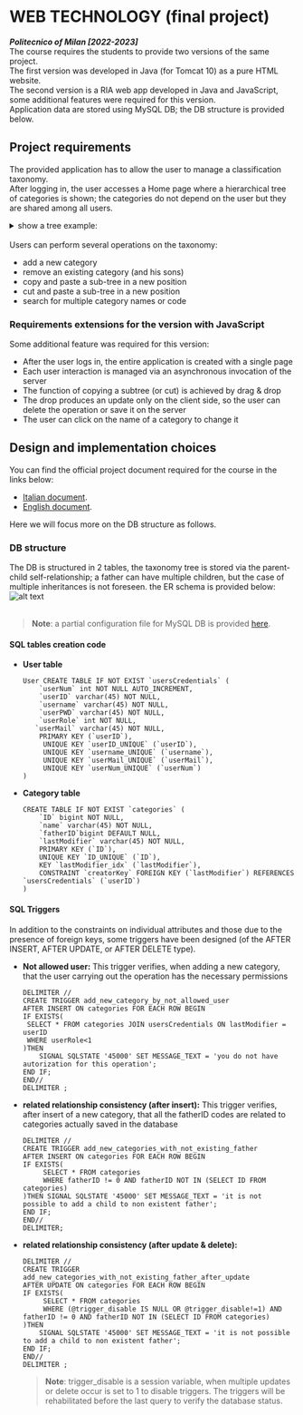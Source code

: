 # WEB TECHNOLOGY (final project) 
***Politecnico of Milan [2022-2023]***
<br>
The course requires the students to provide two versions of the same project. <br>
The first version was developed in Java (for Tomcat 10) as a pure HTML website. <br>
The second version is a RIA web app developed in Java and JavaScript, some additional features were required for this version.<br>
Application data are stored using MySQL DB; the DB structure is provided below.

## Project requirements
The provided application has to allow the user to manage a classification taxonomy. <br> 
After logging in, the user accesses a Home page where a hierarchical tree of categories is shown; the categories do not depend on the user but they are shared among all users. <br>
<details>
<summary>show a tree example:</summary>

  * 9 Materiali solidi
  * 91 Materiali inerti
  * 911 Inerti da edilizia
  * 9111 Amianto
  * 91111 Amianto in lastre
  * 91112 Amianto in frammenti
  * 9112 Materiali cementizi
  * 912 Inerti ceramici
  * 9121 Piastrelle
  * 9122 Sanitari

</details><br>
Users can perform several operations on the taxonomy:

  * add a new category
  * remove an existing category (and his sons)
  * copy and paste a sub-tree in a new position
  * cut and paste a sub-tree in a new position
  * search for multiple category names or code

### Requirements extensions for the version with JavaScript
Some additional feature was required for this version:
 * After the user logs in, the entire application is created with a single page
 * Each user interaction is managed via an asynchronous invocation of the server
 * The function of copying a subtree (or cut) is achieved by drag & drop
 * The drop produces an update only on the client side, so the user can delete the operation or save it on the server
 * The user can click on the name of a category to change it

## Design and implementation choices
You can find the official project document required for the course in the links below:
 * [Italian document](https://github.com/MatteoBriscini/WEB-TECHNOLOGY-final-project-/blob/master/deliveries/TIWDocumentazione-ita.pdf). 
 * [English document](https://github.com/MatteoBriscini/WEB-TECHNOLOGY-final-project-/blob/master/deliveries/tiwDocumentazione-eng.pdf).
 
Here we will focus more on the DB structure as follows.
### DB structure
The DB is structured in 2 tables, the taxonomy tree is stored via the parent-child self-relationship; a father can have multiple children, but the case of multiple inheritances is not foreseen. <be>
the ER schema is provided below: <be>
![alt text](https://github.com/MatteoBriscini/WEB-TECHNOLOGY-final-project-/blob/master/deliveries/TIW.SchemaER.png) <br> <br>
>**Note**: a partial configuration file for MySQL DB is provided [here](https://github.com/MatteoBriscini/WEB-TECHNOLOGY-final-project-/blob/master/deliveries/DBtest.zip).
#### SQL tables creation code
 * **User table**
   ```
   User CREATE TABLE IF NOT EXIST `usersCredentials` (
 	   `userNum` int NOT NULL AUTO_INCREMENT,
 	   `userID` varchar(45) NOT NULL,
 	   `username` varchar(45) NOT NULL,
 	   `userPWD` varchar(45) NOT NULL,
 	   `userRole` int NOT NULL,
  	  `userMail` varchar(45) NOT NULL,
 	   PRIMARY KEY (`userID`),
 	  	UNIQUE KEY `userID_UNIQUE` (`userID`),
 	  	UNIQUE KEY `username_UNIQUE` (`username`),
 	  	UNIQUE KEY `userMail_UNIQUE` (`userMail`),
 	  	UNIQUE KEY `userNum_UNIQUE` (`userNum`)
   )
   ```
 * **Category table**
   ```
   CREATE TABLE IF NOT EXIST `categories` (
 	   `ID` bigint NOT NULL,
 	   `name` varchar(45) NOT NULL,
 	   `fatherID`bigint DEFAULT NULL,
 	   `lastModifier` varchar(45) NOT NULL,
 	   PRIMARY KEY (`ID`),
 	   UNIQUE KEY `ID_UNIQUE` (`ID`),
 	   KEY `lastModifier_idx` (`lastModifier`),
 	   CONSTRAINT `creatorKey` FOREIGN KEY (`lastModifier`) REFERENCES `usersCredentials` (`userID`)
   )
   ```
#### SQL Triggers
In addition to the constraints on individual attributes and those due to the presence of foreign keys, some triggers have been designed (of the AFTER INSERT, AFTER UPDATE, or AFTER DELETE type).
 * **Not allowed user:** This trigger verifies, when adding a new category, that the user carrying out the operation has the necessary permissions
   ```
   DELIMITER //
   CREATE TRIGGER add_new_category_by_not_allowed_user 
   AFTER INSERT ON categories FOR EACH ROW BEGIN
   IF EXISTS(
   	SELECT * FROM categories JOIN usersCredentials ON lastModifier = userID
   	WHERE userRole<1
   )THEN 
       SIGNAL SQLSTATE '45000' SET MESSAGE_TEXT = 'you do not have autorization for this operation';
   END IF;
   END//
   DELIMITER ;
   ```
 * **related relationship consistency (after insert):** This trigger verifies, after insert of a new category, that all the fatherID codes are related to categories actually saved in the database
   ```
   DELIMITER //
   CREATE TRIGGER add_new_categories_with_not_existing_father 
   AFTER INSERT ON categories FOR EACH ROW BEGIN
   IF EXISTS(
   		SELECT * FROM categories
   		WHERE fatherID != 0 AND fatherID NOT IN (SELECT ID FROM categories)
   )THEN SIGNAL SQLSTATE '45000' SET MESSAGE_TEXT = 'it is not possible to add a child to non existent father';
   END IF;
   END//
   DELIMITER;
   ```
 * **related relationship consistency (after update & delete):**
   ```
   DELIMITER //
   CREATE TRIGGER add_new_categories_with_not_existing_father_after_update
   AFTER UPDATE ON categories FOR EACH ROW BEGIN
   IF EXISTS(
   		SELECT * FROM categories
   		WHERE (@trigger_disable IS NULL OR @trigger_disable!=1) AND fatherID != 0 AND fatherID NOT IN (SELECT ID FROM categories)
   )THEN 
       SIGNAL SQLSTATE '45000' SET MESSAGE_TEXT = 'it is not possible to add a child to non existent father';
   END IF;
   END//
   DELIMITER ;
   ```
   >**Note**: trigger_disable is a session variable, when multiple updates or delete occur is set to 1 to disable triggers. The triggers will be rehabilitated before the last query to verify the database status.
